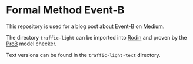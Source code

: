 # Formal Method Event-B

This repository is used for a blog post about Event-B on [Medium](https://medium.com/@bouwe.ceunen/using-the-event-b-method-for-critical-systems-c8a7beb38214).

The directory `traffic-light` can be imported into [Rodin](https://www3.hhu.de/stups/handbook/rodin/current/html/index.html) and proven by the [ProB](https://www3.hhu.de/stups/prob/index.php/The_ProB_Animator_and_Model_Checker) model checker.

Text versions can be found in the `traffic-light-text` directory.
